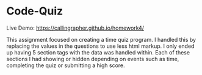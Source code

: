 # Code-Quiz

Live Demo: https://callingrapher.github.io/homework4/

This assignment focused on creating a time quiz program. I handled this by replacing the values in the questions to use less html markup. I only ended up having 5 section tags with the data was handled within. Each of these sections I had showing or hidden depending on events such as time, completing the quiz or submitting a high score.
